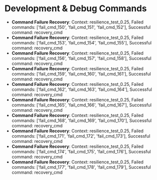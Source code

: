 # Development & Debug Commands
- **Command Failure Recovery**: Context: resilience_test_0.25, Failed commands: ['fail_cmd_150', 'fail_cmd_151', 'fail_cmd_152'], Successful command: recovery_cmd
- **Command Failure Recovery**: Context: resilience_test_0.25, Failed commands: ['fail_cmd_153', 'fail_cmd_154', 'fail_cmd_155'], Successful command: recovery_cmd
- **Command Failure Recovery**: Context: resilience_test_0.25, Failed commands: ['fail_cmd_156', 'fail_cmd_157', 'fail_cmd_158'], Successful command: recovery_cmd
- **Command Failure Recovery**: Context: resilience_test_0.25, Failed commands: ['fail_cmd_159', 'fail_cmd_160', 'fail_cmd_161'], Successful command: recovery_cmd
- **Command Failure Recovery**: Context: resilience_test_0.25, Failed commands: ['fail_cmd_162', 'fail_cmd_163', 'fail_cmd_164'], Successful command: recovery_cmd
- **Command Failure Recovery**: Context: resilience_test_0.25, Failed commands: ['fail_cmd_165', 'fail_cmd_166', 'fail_cmd_167'], Successful command: recovery_cmd
- **Command Failure Recovery**: Context: resilience_test_0.25, Failed commands: ['fail_cmd_168', 'fail_cmd_169', 'fail_cmd_170'], Successful command: recovery_cmd
- **Command Failure Recovery**: Context: resilience_test_0.25, Failed commands: ['fail_cmd_171', 'fail_cmd_172', 'fail_cmd_173'], Successful command: recovery_cmd
- **Command Failure Recovery**: Context: resilience_test_0.25, Failed commands: ['fail_cmd_174', 'fail_cmd_175', 'fail_cmd_176'], Successful command: recovery_cmd
- **Command Failure Recovery**: Context: resilience_test_0.25, Failed commands: ['fail_cmd_177', 'fail_cmd_178', 'fail_cmd_179'], Successful command: recovery_cmd
